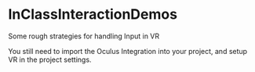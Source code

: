# InClassInteractionDemos
Some rough strategies for handling Input in VR

You still need to import the Oculus Integration into your project, and setup VR in the project settings.
